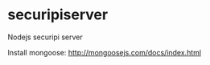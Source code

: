securipiserver
==============

Nodejs securipi server

Install mongoose:
http://mongoosejs.com/docs/index.html


